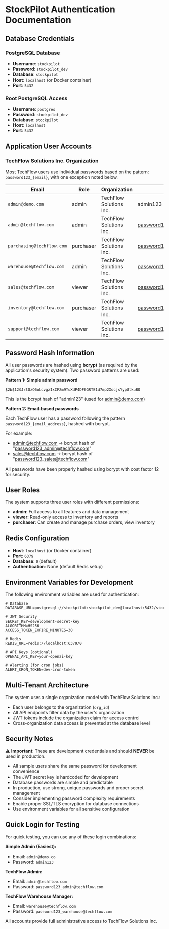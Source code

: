 # StockPilot Authentication Documentation

## Database Credentials

### PostgreSQL Database
- **Username**: `stockpilot`
- **Password**: `stockpilot_dev`
- **Database**: `stockpilot`
- **Host**: `localhost` (or Docker container)
- **Port**: `5432`

### Root PostgreSQL Access
- **Username**: `postgres`
- **Password**: `stockpilot_dev`
- **Database**: `stockpilot`
- **Host**: `localhost`
- **Port**: `5432`

## Application User Accounts

### TechFlow Solutions Inc. Organization
Most TechFlow users use individual passwords based on the pattern: `password123_{email}`, with one exception noted below.

| Email | Role | Organization | Password (Plain) |
|-------|------|--------------|------------------|
| `admin@demo.com` | admin | TechFlow Solutions Inc. | admin123 |
| `admin@techflow.com` | admin | TechFlow Solutions Inc. | password123_admin@techflow.com |
| `purchasing@techflow.com` | purchaser | TechFlow Solutions Inc. | password123_purchasing@techflow.com |
| `warehouse@techflow.com` | admin | TechFlow Solutions Inc. | password123_warehouse@techflow.com |
| `sales@techflow.com` | viewer | TechFlow Solutions Inc. | password123_sales@techflow.com |
| `inventory@techflow.com` | purchaser | TechFlow Solutions Inc. | password123_inventory@techflow.com |
| `support@techflow.com` | viewer | TechFlow Solutions Inc. | password123_support@techflow.com |

## Password Hash Information

All user passwords are hashed using **bcrypt** (as required by the application's security system). Two password patterns are used:

**Pattern 1: Simple admin password**
```
$2b$12$JrtOzQ6oLcvgzIxCFZm9TuXdP4DF6GRTE1d7mp2XocjsYypUtkuBO
```
This is the bcrypt hash of "admin123" (used for admin@demo.com)

**Pattern 2: Email-based passwords**

Each TechFlow user has a password following the pattern `password123_{email_address}`, hashed with bcrypt.

For example:
- admin@techflow.com → bcrypt hash of "password123_admin@techflow.com"  
- sales@techflow.com → bcrypt hash of "password123_sales@techflow.com"

All passwords have been properly hashed using bcrypt with cost factor 12 for security.

## User Roles

The system supports three user roles with different permissions:

- **admin**: Full access to all features and data management
- **viewer**: Read-only access to inventory and reports
- **purchaser**: Can create and manage purchase orders, view inventory

## Redis Configuration

- **Host**: `localhost` (or Docker container)
- **Port**: `6379`
- **Database**: `0` (default)
- **Authentication**: None (default Redis setup)

## Environment Variables for Development

The following environment variables are used for authentication:

```env
# Database
DATABASE_URL=postgresql://stockpilot:stockpilot_dev@localhost:5432/stockpilot

# JWT Security
SECRET_KEY=development-secret-key
ALGORITHM=HS256
ACCESS_TOKEN_EXPIRE_MINUTES=30

# Redis
REDIS_URL=redis://localhost:6379/0

# API Keys (optional)
OPENAI_API_KEY=your-openai-key

# Alerting (for cron jobs)
ALERT_CRON_TOKEN=dev-cron-token
```

## Multi-Tenant Architecture

The system uses a single organization model with TechFlow Solutions Inc.:

- Each user belongs to the organization (`org_id`)
- All API endpoints filter data by the user's organization  
- JWT tokens include the organization claim for access control
- Cross-organization data access is prevented at the database level

## Security Notes

⚠️ **Important**: These are development credentials and should **NEVER** be used in production.

- All sample users share the same password for development convenience
- The JWT secret key is hardcoded for development
- Database passwords are simple and predictable
- In production, use strong, unique passwords and proper secret management
- Consider implementing password complexity requirements
- Enable proper SSL/TLS encryption for database connections
- Use environment variables for all sensitive configuration

## Quick Login for Testing

For quick testing, you can use any of these login combinations:

**Simple Admin (Easiest):**

- Email: `admin@demo.co`
- Password: `admin123`

**TechFlow Admin:**

- Email: `admin@techflow.com`
- Password: `password123_admin@techflow.com`

**TechFlow Warehouse Manager:**

- Email: `warehouse@techflow.com`
- Password: `password123_warehouse@techflow.com`

All accounts provide full administrative access to TechFlow Solutions Inc.